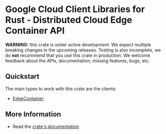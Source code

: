 # Google Cloud Client Libraries for Rust - Distributed Cloud Edge Container API

<!-- Code generated by sidekick. DO NOT EDIT. -->

**WARNING:** this crate is under active development. We expect multiple breaking
changes in the upcoming releases. Testing is also incomplete, we do **not**
recommend that you use this crate in production. We welcome feedback about the
APIs, documentation, missing features, bugs, etc.

## Quickstart

The main types to work with this crate are the clients:

* [EdgeContainer](https://docs.rs/google-cloud-edgecontainer-v1/latest/google_cloud_edgecontainer_v1/client/struct.EdgeContainer.html)

## More Information

* Read the [crate's documentation](https://docs.rs/google-cloud-edgecontainer-v1/latest/google-cloud-edgecontainer-v1)
